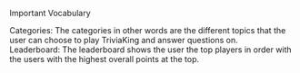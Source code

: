 Important Vocabulary

Categories: The categories in other words are the different topics that the user can choose to play TriviaKing and answer questions on.  
Leaderboard: The leaderboard shows the user the top players in order with the users with the highest overall points at the top. 
